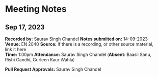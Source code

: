 # Meeting Notes

## Sep 17, 2023
**Recorded by:** Saurav Singh Chandel 
**Notes submiited on:** 14-09-2023 
**Venue:** EN 2040 
**Source:** If there is a recording, or other source material, link it here   
**Time:** 1:00pm 
**Attendance:** Saurav Singh Chandel (**Absent:** Baasil Sanu, Rishi Gandhi, Gurleen Kaur Wahla)

**Pull Request Approvals:** Saurav Singh Chandel
